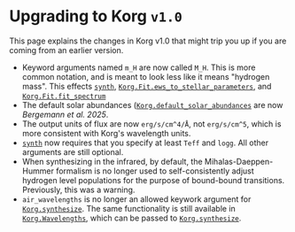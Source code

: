 
# Upgrading to Korg `v1.0`

This page explains the changes in Korg v1.0 that might trip you up if you are coming from an earlier version.

- Keyword arguments named `m_H` are now called `M_H`.  This is more common notation, and is meant to
  look less like it means "hydrogen mass". This effects [`synth`](@ref),
  [`Korg.Fit.ews_to_stellar_parameters`](@ref), and [`Korg.Fit.fit_spectrum`](@ref)
- The default solar abundances ([`Korg.default_solar_abundances`](@ref) are now
  _Bergemann et al. 2025_.
- The output units of flux are now `erg/s/cm^4/Å`, not `erg/s/cm^5`, which is more consistent with
  Korg's wavelength units.
- [`synth`](@ref) now requires that you specify at least `Teff` and `logg`.  All other arguments are
  still optional.
- When synthesizing in the infrared, by default, the Mihalas-Daeppen-Hummer formalism is no longer
  used to self-consistently adjust hydrogen level populations for the purpose of bound-bound
  transitions. Previously, this was a warning.
- `air_wavelengths` is no longer an allowed keywork argument for [`Korg.synthesize`](@ref).  The
   same functionality is still available in [`Korg.Wavelengths`](@ref), which can be passed to
   [`Korg.synthesize`](@ref).
